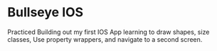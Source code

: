 # Bullseye IOS
Practiced Building out my first IOS App learning to draw shapes, size classes, Use property wrappers, and navigate to a second screen.
